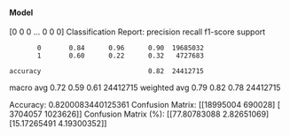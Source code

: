 #### Model
[0 0 0 ... 0 0 0]
Classification Report:
              precision    recall  f1-score   support

           0       0.84      0.96      0.90  19685032
           1       0.60      0.22      0.32   4727683

    accuracy                           0.82  24412715
   macro avg       0.72      0.59      0.61  24412715
weighted avg       0.79      0.82      0.78  24412715

Accuracy: 0.8200083440125361
Confusion Matrix:
[[18995004   690028]
 [ 3704057  1023626]]
Confusion Matrix (%):
[[77.80783088  2.82651069]
 [15.17265491  4.19300352]]
